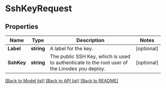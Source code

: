 # SshKeyRequest

## Properties
Name | Type | Description | Notes
------------ | ------------- | ------------- | -------------
**Label** | **string** | A label for the key.  | [optional] 
**SshKey** | **string** | The public SSH Key, which is used to authenticate to the root user of the Linodes you deploy.  | [optional] 

[[Back to Model list]](../README.md#documentation-for-models) [[Back to API list]](../README.md#documentation-for-api-endpoints) [[Back to README]](../README.md)


